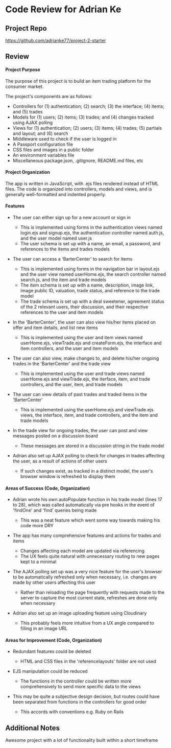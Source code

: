 # Code Review for Adrian Ke

## Project Repo

https://github.com/adrianke77/project-2-starter

## Review

#### Project Purpose

The purpose of this project is to build an item trading platform for the consumer market.

The project's components are as follows:

* Controllers for (1) authentication; (2) search; (3) the interface; (4) items; and (5) trades
* Models for (1) users; (2) items; (3) trades; and (4) changes tracked using AJAX polling
* Views for (1) authentication; (2) users; (3) items; (4) trades; (5) partials and layout; and (6) search
* Middleware used to check if the user is logged in
* A Passport configuration file
* CSS files and images in a public folder
* An environment variables file
* Miscellaneous package.json, .gitignore, README.md files, etc

#### Project Organization

The app is written in JavaScript, with .ejs files rendered instead of HTML files. The code is organized into controllers, models and views, and is generally well-formatted and indented properly.

#### Features

* The user can either sign up for a new account or sign in
  * This is implemented using forms in the authentication views named login.ejs and signup.ejs, the authentication controller named auth.js, and the user model named user.js
  * The user schema is set up with a name, an email, a password, and references to the items and trades models


* The user can access a 'BarterCenter' to search for items
  * This is implemented using forms in the navigation bar in layout.ejs and the user view named userHome.ejs, the search controller named search.js, and the item and trade models
  * The item schema is set up with a name, description, image link, image public ID, valuation, trade status, and reference to the trade model
  * The trade schema is set up with a deal sweetener, agreement status of the 2 relevant users, their discussion, and their respective references to the user and item models


* In the 'BarterCenter', the user can also view his/her items placed on offer and item details, and list new items
  * This is implemented using the user and item views named userHome.ejs, viewTrade.ejs and createForm.ejs, the interface and item controllers, and the user and item models


* The user can also view, make changes to, and delete his/her ongoing trades in the 'BarterCenter' and the trade view
  * This is implemented using the user and trade views named userHome.ejs and viewTrade.ejs, the iterface, item, and trade controllers, and the user, item, and trade models


* The user can view details of past trades and traded items in the 'BarterCenter'
  * This is implemented using the userHome.ejs and viewTrade.ejs views, the interface, item, and trade controllers, and the item and trade models


* In the trade view for ongoing trades, the user can post and view messages posted on a discussion board
  * These messages are stored in a discussion string in the trade model


* Adrian also set up AJAX polling to check for changes in trades affecting the user, as a result of actions of other users
  * If such changes exist, as tracked in a distinct model, the user's browser window is refreshed to display them

#### Areas of Success (Code, Organization)

* Adrian wrote his own autoPopulate function in his trade model (lines 17 to 28), which was called automatically via pre hooks in the event of 'findOne' and 'find' queries being made
  * This was a neat feature which went some way towards making his code more DRY


* The app has many comprehensive features and actions for trades and items
  * Changes affecting each model are updated via referencing
  * The UX feels quite natural with unnecessary routing to new pages kept to a minimal


* The AJAX polling set up was a very nice feature for the user's browser to be automatically refreshed only when necessary, i.e. changes are made by other users affecting this user
  * Rather than reloading the page frequently with requests made to the server to capture the most current state, refreshes are done only when necessary


* Adrian also set up an image uploading feature using Cloudinary
  * This probably feels more intuitive from a UX angle compared to filling in an image URL

#### Areas for Improvement (Code, Organization)

* Redundant features could be deleted
  * HTML and CSS files in the 'referencelayouts' folder are not used


* EJS manipulation could be reduced
  * The functions in the controller could be written more comprehensively to send more specific data to the views


* This may be quite a subjective design decision, but routes could have been separated from functions in the controllers for good order
  * This accords with conventions e.g. Ruby on Rails

## Additional Notes

Awesome project with a lot of functionality built within a short timeframe
